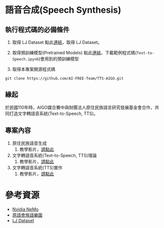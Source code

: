 # 語音合成(Speech Synthesis)

## 執行程式碼的必備條件
1. 取得 LJ Dataset
點此[連結](https://keithito.com/LJ-Speech-Dataset/)，取得 LJ Dataset。

2. 取得預訓練模型(Pretrained Models)
點此[連結](https://drive.google.com/drive/u/3/folders/1FhLjoT3FdTdo2b_sYziOcy59YURC4v59)，下載範例程式碼(`Text-to-Speech.ipynb`)會用到的預訓練模型

3. 取得本專案開源程式碼
```
git clone https://github.com/AI-FREE-Team/TTS-AIGO.git
```

## 緣起
於民國110年時，AIGO媒合賽中與財團法人原住民族語言研究發展基金會合作，共同打造文字轉語音系統(Text-to-Speech, TTS)。

## 專案內容
1. 原住民族語音生成
    1. 教學影片，[請點此]()
2. 文字轉語音系統(Text-to-Speech, TTS)理論
    1. 教學影片，[請點此]()
3. 文字轉語音系統(TTS)實作
    1. 教學影片，[請點此]()

# 參考資源
* [Nvidia NeMo](https://docs.nvidia.com/deeplearning/nemo/user-guide/docs/en/stable/tts/intro.html)
* [原語會族語樂園](https://web.klokah.tw/essay/)
* [LJ Dataset](https://keithito.com/LJ-Speech-Dataset/)